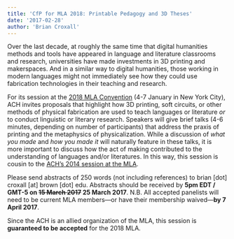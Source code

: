```yaml
---
title: 'CfP for MLA 2018: Printable Pedagogy and 3D Theses'
date: '2017-02-28'
author: 'Brian Croxall'
---
```

Over the last decade, at roughly the same time that digital humanities methods and tools have appeared in language and literature classrooms and research, universities have made investments in 3D printing and makerspaces. And in a similar way to digital humanities, those working in modern languages might not immediately see how they could use fabrication technologies in their teaching and research.

For its session at the [2018 MLA Convention](https://www.mla.org/Convention/MLA-2018) (4-7 January in New York City), ACH invites proposals that highlight how 3D printing, soft circuits, or other methods of physical fabrication are used to teach languages or literature *or* to conduct linguistic or literary research. Speakers will give brief talks (4-6 minutes, depending on number of participants) that address the praxis of printing and the metaphysics of physicalization. While a discussion of *what you made* and *how you made it* will naturally feature in these talks, it is more important to discuss how the act of making contributed to the understanding of languages and/or literatures. In this way, this session is cousin to the [ACH’s 2014 session at the MLA](http://ach.org/news/2013/03/beyond-digital-cfp-mla-2014/).

Please send abstracts of 250 words (not including references) to brian \[dot\] croxall \[at\] brown \[dot\] edu. Abstracts should be received by **5pm EDT / GMT-5 on <del>15 March 2017</del> 25 March 2017**. N.B. All accepted panelists will need to be current MLA members—or have their membership waived—**by 7 April 2017**.

Since the ACH is an allied organization of the MLA, this session is **guaranteed to be accepted** for the 2018 MLA.